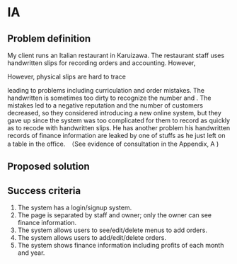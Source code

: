 # IA

## Problem definition

My client runs an Italian restaurant in Karuizawa. The restaurant staff uses handwritten slips for recording orders and accounting. However, 

However, physical slips are hard to trace 


leading to problems including curriculation and order mistakes.
The handwritten is sometimes too dirty to recognize the number and . 
The mistakes led to a negative reputation and the number of customers decreased, so they considered introducing a new online system, but they gave up since the system was too complicated for them to record
as quickly as to recode with handwritten slips. He has another problem his handwritten records of finance information are leaked by one of stuffs as he just left on a table in the office.　（See evidence of consultation in the Appendix, A )




## Proposed solution

## Success criteria
1. The system has a login/signup system.
2. The page is separated by staff and owner; only the owner can see finance information.
3. The system allows users to see/edit/delete menus to add orders.
4. The system allows users to add/edit/delete orders.
5. The system shows finance information including profits of each month and year.
